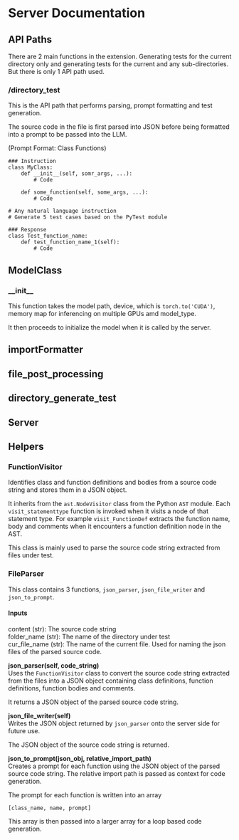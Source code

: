 # Server Documentation

## API Paths

There are 2 main functions in the extension. Generating tests for the current directory only and generating tests for the current and any sub-directories. But there is only 1 API path used.

### /directory_test

This is the API path that performs parsing, prompt formatting and test generation.

The source code in the file is first parsed into JSON before being formatted into a prompt to be passed into the LLM.

(Prompt Format: Class Functions)

```
### Instruction
class MyClass:
    def __init__(self, somr_args, ...):
        # Code

    def some_function(self, some_args, ...):
        # Code

# Any natural language instruction
# Generate 5 test cases based on the PyTest module

### Response
class Test_function_name:
    def test_function_name_1(self):
        # Code
```

## ModelClass

### **\_\_init\_\_**

This function takes the model path, device, which is `torch.to('CUDA')`, memory map for inferencing on multiple GPUs amd model_type.

It then proceeds to initialize the model when it is called by the server.

## importFormatter

## file_post_processing

## directory_generate_test

## Server

## Helpers

### FunctionVisitor

Identifies class and function definitions and bodies from a source code string and stores them in a JSON object.

It inherits from the `ast.NodeVisitor` class from the Python `AST` module. Each `visit_statementtype` function is invoked when it visits a node of that statement type. For example `visit_FunctionDef` extracts the function name, body and comments when it encounters a function definition node in the AST.

This class is mainly used to parse the source code string extracted from files under test.

### FileParser

This class contains 3 functions, `json_parser`, `json_file_writer` and `json_to_prompt`.

#### Inputs

content (str): The source code string \
folder_name (str): The name of the directory under test \
cur_file_name (str): The name of the current file. Used for naming the json files of the parsed source code.

**json_parser(self, code_string)** \
Uses the `FunctionVisitor` class to convert the source code string extracted from the files into a JSON object containing class definitions, function definitions, function bodies and comments.

It returns a JSON object of the parsed source code string.

**json_file_writer(self)** \
Writes the JSON object returned by `json_parser` onto the server side for future use.

The JSON object of the source code string is returned.

**json_to_prompt(json_obj, relative_import_path)** \
Creates a prompt for each function using the JSON object of the parsed source code string. The relative import path is passed as context for code generation.

The prompt for each function is written into an array

```
[class_name, name, prompt]
```

This array is then passed into a larger array for a loop based code generation.
